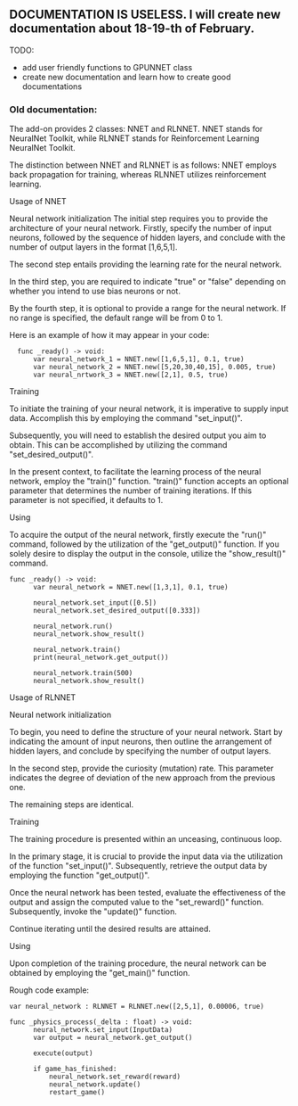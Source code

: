 DOCUMENTATION IS USELESS. I will create new documentation about 18-19-th of February.
- 
TODO:
- add user friendly functions to GPUNNET class
- create new documentation and learn how to create good documentations


### Old documentation:


The add-on provides 2 classes: NNET and RLNNET. NNET stands for NeuralNet Toolkit, while RLNNET stands for Reinforcement Learning NeuralNet Toolkit.

The distinction between NNET and RLNNET is as follows: NNET employs back propagation for training, whereas RLNNET utilizes reinforcement learning.

Usage of NNET

  Neural network initialization
   The initial step requires you to provide the architecture of your neural network. Firstly, specify the number of input neurons, followed by the sequence of hidden layers, and conclude with the number of output layers in the format [1,6,5,1].

   The second step entails providing the learning rate for the neural network.

   In the third step, you are required to indicate "true" or "false" depending on whether you intend to use bias neurons or not.

   By the fourth step, it is optional to provide a range for the neural network. If no range is specified, the default range will be from 0 to 1.

Here is an example of how it may appear in your code:

```GDScript
  func _ready() -> void:
	  var neural_network_1 = NNET.new([1,6,5,1], 0.1, true)
	  var neural_network_2 = NNET.new([5,20,30,40,15], 0.005, true)
	  var neural_nrtwork_3 = NNET.new([2,1], 0.5, true)
```

  Training
  
   To initiate the training of your neural network, it is imperative to supply input data. Accomplish this by employing the command "set_input()".

   Subsequently, you will need to establish the desired output you aim to obtain. This can be accomplished by utilizing the command "set_desired_output()".

   In the present context, to facilitate the learning process of the neural network, employ the "train()" function. "train()" function accepts an optional parameter that determines the number of training iterations. If this parameter is not specified, it defaults to 1.

  Using
  
   To acquire the output of the neural network, firstly execute the "run()" command, followed by the utilization of the "get_output()" function. If you solely desire to display the output in the console, utilize the "show_result()" command.

```GDScript
func _ready() -> void:
	  var neural_network = NNET.new([1,3,1], 0.1, true)
	  
	  neural_network.set_input([0.5])
	  neural_network.set_desired_output([0.333])
	  
	  neural_network.run()
	  neural_network.show_result()
	  
	  neural_network.train()
	  print(neural_network.get_output())
	  
	  neural_network.train(500)
	  neural_network.show_result()
```


Usage of RLNNET

  Neural network initialization

   To begin, you need to define the structure of your neural network. Start by indicating the amount of input neurons, then outline the arrangement of hidden layers, and conclude by specifying the number of output layers.

   In the second step, provide the curiosity (mutation) rate. This parameter indicates the degree of deviation of the new approach from the previous one.

   The remaining steps are identical.

  Training

   The training procedure is presented within an unceasing, continuous loop.

   In the primary stage, it is crucial to provide the input data via the utilization of the function "set_input()".
   Subsequently, retrieve the output data by employing the function "get_output()".
   
   Once the neural network has been tested, evaluate the effectiveness of the output and assign the computed value to the "set_reward()" function. Subsequently, invoke the "update()" function.

   Continue iterating until the desired results are attained.

  Using

   Upon completion of the training procedure, the neural network can be obtained by employing the "get_main()" function.


Rough code example:
```GDScript
var neural_network : RLNNET = RLNNET.new([2,5,1], 0.00006, true)

func _physics_process(_delta : float) -> void:
	  neural_network.set_input(InputData)
	  var output = neural_network.get_output()
	  
	  execute(output)
	  
	  if game_has_finished:
	  	  neural_network.set_reward(reward)
	  	  neural_network.update()
	  	  restart_game()
```

